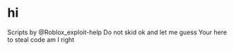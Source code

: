 # hi
Scripts by @Roblox_exploit-help
Do not skid ok and let me guess 
Your here to steal code 
am I right
